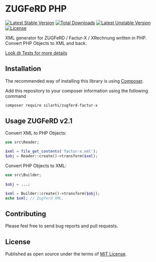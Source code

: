 ZUGFeRD PHP
===========

[![Latest Stable Version](https://poser.pugx.org/silarhi/zugferd-factur-x/v/stable.png)](https://packagist.org/packages/silarhi/zugferd-factur-x) [![Total Downloads](https://poser.pugx.org/silarhi/zugferd-factur-x/downloads.png)](https://packagist.org/packages/silarhi/zugferd-factur-x) [![Latest Unstable Version](https://poser.pugx.org/silarhi/zugferd-factur-x/v/unstable.png)](https://packagist.org/packages/silarhi/zugferd-factur-x) [![License](https://poser.pugx.org/silarhi/zugferd-factur-x/license.png)](https://packagist.org/packages/silarhi/zugferd-factur-x)

XML generator for ZUGFeRD / Factur-X / XRechnung written in PHP. Convert PHP Objects to XML and back.

[Look @ Tests for more details](tests)

## Installation

The recommended way of installing this library is using [Composer](http://getcomposer.org/).

Add this repository to your composer information using the following command

```bash
composer require silarhi/zugferd-factur-x
```

## Usage ZUGFeRD v2.1

Convert XML to PHP Objects:

```php
use src\Reader;

$xml = file_get_contents('factur-x.xml');
$obj = Reader::create()->transform($xml);
```

Convert PHP Objects to XML:

```php
use src\Builder;
 
$obj = ...;

$xml = Builder::create()->transform($obj);
echo $xml; // Zugferd XML.
```

## Contributing

Please feel free to send bug reports and pull requests.

## License

Published as open source under the terms of [MIT License](http://opensource.org/licenses/MIT).
